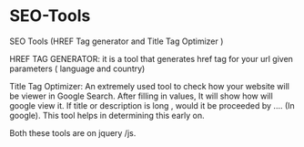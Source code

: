 # SEO-Tools
SEO Tools (HREF Tag generator  and Title Tag Optimizer )


HREF TAG GENERATOR:
it is a tool that generates href tag for your url given parameters ( language and country)


Title Tag Optimizer:
An extremely used tool to check how your website will be viewer in Google Search. After filling in values, It will show how will google view it. If title or description is long , would it be proceeded by .... (In google). This tool helps in determining this early on.

Both these tools are  on jquery /js.  

